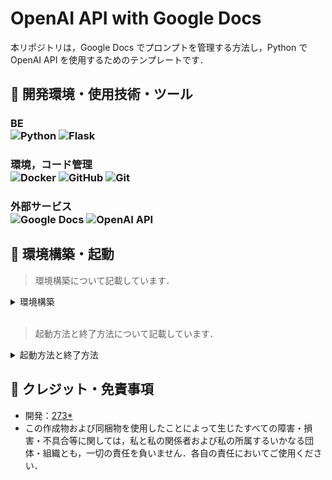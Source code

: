 # OpenAI API with Google Docs

本リポジトリは，Google Docs でプロンプトを管理する方法し，Python で OpenAI API を使用するためのテンプレートです．

## 🤖 開発環境・使用技術・ツール

<H3>BE
<div>
<img alt="Python" src="https://img.shields.io/badge/-Python-000?style=flat&logo=Python&logoColor=3776AB" />
 <img alt="Flask" src="https://img.shields.io/badge/-Flask-000?style=flat&logo=flask&logoColor=FFFFFF" />
</div>

<h3>環境，コード管理
<div>
 <img alt="Docker" src="https://img.shields.io/badge/-Docker-000?style=flat&logo=Docker&logoColor=46a2f1" />
 <img alt="GitHub" src="https://img.shields.io/badge/-GitHub-000?style=flat&logo=GitHub&logoColor=FFFFFF" />
<img alt="Git" src="https://img.shields.io/badge/-Git-000?style=flat&logo=Git&logoColor=F05032" />
</div>

<h3>外部サービス
<div>
 <img alt="Google Docs" src="https://img.shields.io/badge/-Google Docs-000?style=flat&logo=googledocs&logoColor=4285F4" />
 <img alt="OpenAI API" src="https://img.shields.io/badge/-OpenAI API-000?style=flat&logo=openai&logoColor=ffffff" />
</div>

## 🤖 環境構築・起動

> 環境構築について記載しています．

<details>
<summary>環境構築</summary>

1. `Git` と `Docker Desktop` をインストールしてください．
2. 任意のディレクトリで`git clone https://github.com/273Do/OpenAI-API-with-Google-Docs`を実行してください．
3. `Dockerfile`があるディレクトリ(ルート)に移動します．
4. 移動したディレクトリに`.env`ファイルと`service_account`ディレクトリを作成します．
5. `.env`ファイルに以下を記載してください．

   > OPENAI_API_KEY=
   >
   > DOCUMENT_ID=

6. [こちらの記事](https://mashimashi.net/skill/821)を参考に，Google Cloud Platform にアクセスして，**Google Drive API** と **Google Docs API** を有効化し，認証情報(json ファイル)をダウンロードしてください．
7. ダウンロードした認証情報を`credential.json`とファイル名を変更して，`service_account`ディレクトリに移動させます．
8. Google Drive に 専用テンプレートをコピーし，ドキュメントの URL を取得してください．(テンプレートについては開発者にお問い合わせください．)
9. 取得した URL`https://docs.google.com/document/d/<DOCUMENT_ID>`の`<DOCUMENT_ID>`の部分を控えてください．
10. `.env`ファイルに OpenAI API の API キーと控えた DOCUMENT_ID を記載してください．

    > [!CAUTION]
    > .env ファイルと認証情報は絶対に公開しないでください．

11. `Docker Desktop`を起動して，`Dockerfile`があるディレクトリ(ルート)に移動します．
12. `docker compose build`を実行してコンテナイメージを作成します．

</details>
<br>

> 起動方法と終了方法について記載しています．

<details>

<summary>起動方法と終了方法</summary>

> [!TIP]
> コンテナイメージを作成したら，以降は以下の手順でコンテナを起動するだけで OK です.
> 新たにライブラリや依存関係をインストールする場合は，`requirements.txt`にライブラリを記載して`docker compose build`を実行します．

### 起動方法

1. `Docker Desktop`を起動します．
2. `docker-compose.yml`があるディレクトリ(ルート)に移動します．
3. `docker compose up -d`を実行してコンテナを起動します．(もしくは`Docker Desktop`のコンテナ起動ボタンを押します．)
4. `docker compose exec openai-api-with-google-docs bash`でコンテナの中に入ります．
5. `python3 app.py`でコードが実行できます．

### 終了方法

1. コンテナに入っている場合は`exit`で抜けられます．
2. `docker compose down`を実行してコンテナを終了します．(もしくは`Docker Desktop`のコンテナ終了ボタンを押します．)

</details>

## 🤖 クレジット・免責事項

- 開発：[273\*](https://www.273doworks.com/)
- この作成物および同梱物を使用したことによって生じたすべての障害・損害・不具合等に関しては，私と私の関係者および私の所属するいかなる団体・組織とも，一切の責任を負いません．各自の責任においてご使用ください．
